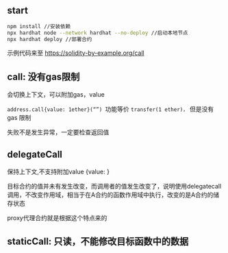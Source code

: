 ## start

```bash
npm install //安装依赖
npx hardhat node --network hardhat --no-deploy //启动本地节点
npx hardhat deploy //部署合约
```

示例代码来至 https://solidity-by-example.org/call

## call: 没有gas限制
会切换上下文，可以附加gas，value

 `address.call{value: 1ether}(“”) `功能等价 `transfer(1 ether)，` 但是没有 gas 限制

 失败不是发⽣异常，⼀定要检查返回值

## delegateCall
保持上下⽂,不⽀持附加value {value: } 

目标合约的值并未有发生改变，而调用者的值发生改变了，说明使用delegatecall调用，不改变作用域，相当于在A合约的函数作用域中执行，改变的是A合约的储存状态

proxy代理合约就是根据这个特点来的


## staticCall: 只读，不能修改目标函数中的数据







